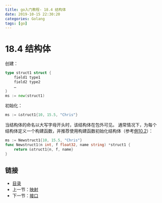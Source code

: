 ```yaml
---
title: go入门教程- 18.4 结构体   
date: 2019-10-15 22:30:20   
categories: Golang   
tags: [go]   
---
```

# 18.4 结构体

创建：

```go
type struct1 struct {
    field1 type1
    field2 type2
    …
}
ms := new(struct1)
```

初始化：

```go
ms := &struct1{10, 15.5, "Chris"}
```

当结构体的命名以大写字母开头时，该结构体在包外可见。
通常情况下，为每个结构体定义一个构建函数，并推荐使用构建函数初始化结构体（参考[例10.2](examples/chapter_10/person.go)）：

```go    
ms := Newstruct1{10, 15.5, "Chris"}
func Newstruct1(n int, f float32, name string) *struct1 {
    return &struct1{n, f, name} 
}
```

## 链接

- [目录](https://blog.zshipu.com/2019/10/15/golang/20191015/directory/)
- 上一节：[映射](file://18.3.md)
- 下一节：[接口](file://18.5.md)